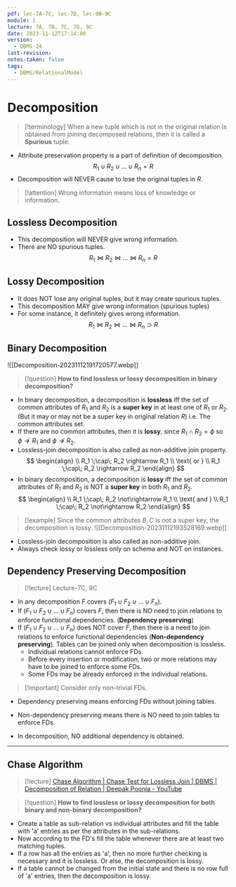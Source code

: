 ```yaml
---
pdf: lec-7A-7C, lec-7D, lec-9B-9C
module: 1
lecture: 7A, 7B, 7C, 7D, 9C
date: 2023-11-12T17:14:00
version:
  - DBMS-24
last-revision: 
notes-taken: false
tags:
  - DBMS/RelationalModel
---
```

# Decomposition

> [!terminology] 
> When a new tuple which is not in the original relation is obtained from joining decomposed relations, then it is called a **Spurious** tuple.
- Attribute preservation property is a part of definition of decomposition.
$$
R_1 \cup R_2 \cup \ldots \cup R_n = R
$$
- Decomposition will NEVER cause to lose the original tuples in ${} R {}$.

> [!attention] Wrong information means loss of knowledge or information.
## Lossless Decomposition
- This decomposition will NEVER give wrong information.
- There are NO spurious tuples.
$$
R_1 \bowtie R_2 \bowtie \ldots \bowtie R_n = R
$$

## Lossy Decomposition
- It does NOT lose any original tuples, but it may create spurious tuples.
- This decomposition MAY give wrong information (spurious tuples)
- For some instance, it definitely gives wrong information.
$$
R_1 \bowtie R_2 \bowtie \ldots \bowtie R_n \supset R
$$

## Binary Decomposition

![[Decomposition-20231112191720577.webp]]


> [!question] 
> **How to find lossless or lossy decomposition in binary decomposition?**

- In binary decomposition, a decomposition is **lossless** iff the set of common attributes of ${} R_1 {}$ and ${} R_2 {}$ is a **super key** in at least one of ${} R_1 {}$ or ${} R_2 {}$. (But it may or may not be a super key in original relation $R {}$) i.e. The common attributes set.
- If there are no common attributes, then it is **lossy**, since ${} R_1 \cap R_2 = \phi {}$ so ${} \phi \not\rightarrow R_1 {}$ and ${} \phi \not\rightarrow R_2 {}$. 
- Lossless-join decomposition is also called as non-additive join property. 
$$
\begin{align} \\
R_1 \;\cap\; R_2 \rightarrow R_1 \\
\text{ or } \\
R_1 \;\cap\; R_2 \rightarrow R_2
\end{align}
$$
- In binary decomposition, a decomposition is **lossy** iff the set of common attributes of $R_1 {}$ and ${} R_2 {}$ is NOT a **super key** in both $R_1 {}$ and ${} R_2 {}$.
$$
\begin{align} \\
R_1 \;\cap\; R_2 \not\rightarrow R_1 \\
\text{ and } \\
R_1 \;\cap\; R_2 \not\rightarrow R_2
\end{align}
$$


> [!example] 
> Since the common attributes ${} B, C {}$ is not a super key, the decomposition is lossy.
>![[Decomposition-20231112193528169.webp]]

- Lossless-join decomposition is also called as non-additive join.
- Always check lossy or lossless only on schema and NOT on instances.

## Dependency Preserving Decomposition
> [!lecture] Lecture-7C, 9C

- In any decomposition ${} F {}$ covers ${} (F_1 \cup F_2 \cup \ldots \cup F_n) {}$.
- If ${} (F_1 \cup F_2 \cup \ldots \cup F_n) {}$ covers $F {}$, then there is NO need to join relations to enforce functional dependencies. (**Dependency preserving**)
- If ${} (F_1 \cup F_2 \cup \ldots \cup F_n) {}$ does NOT cover ${} F$, then there is a need to join relations to enforce functional dependencies (**Non-dependency preserving**). Tables can be joined only when decomposition is lossless.
	- Individual relations cannot enforce FDs.  
	- Before every insertion or modification, two or more relations may have to be joined to enforce some FDs. 
	- Some FDs may be already enforced in the individual relations.

> [!important] Consider only non-trivial FDs.

- Dependency preserving means enforcing FDs without joining tables.
- Non-dependency preserving means there is NO need to join tables to enforce FDs.

- In decomposition, NO additional dependency is obtained.

----
## Chase Algorithm

> [!lecture] [Chase Algorithm | Chase Test for Lossless Join | DBMS | Decomposition of Relation | Deepak Poonia - YouTube](https://www.youtube.com/watch?v=YNsvuPA_vf0&list=PLIPZ2_p3RNHjweUdD-fgcdD-oMiylqE9t&index=5)


> [!question] 
> **How to find lossless or lossy decomposition for both binary and non-binary decomposition?**

- Create a table as sub-relation vs individual attributes and fill the table with 'a' entries as per the attributes in the sub-relations.
- Now according to the FD's fill the table whenever there are at least two matching tuples.
- If a row has all the entries as 'a', then no more further checking is necessary and it is lossless. Or else, the decomposition is lossy.
- If a table cannot be changed from the initial state and there is no row full of 'a' entries, then the decomposition is lossy.

